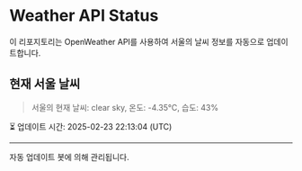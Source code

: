 
# Weather API Status

이 리포지토리는 OpenWeather API를 사용하여 서울의 날씨 정보를 자동으로 업데이트합니다.

## 현재 서울 날씨
> 서울의 현재 날씨: clear sky, 온도: -4.35°C, 습도: 43%

⏳ 업데이트 시간: 2025-02-23 22:13:04 (UTC)

---
자동 업데이트 봇에 의해 관리됩니다.

